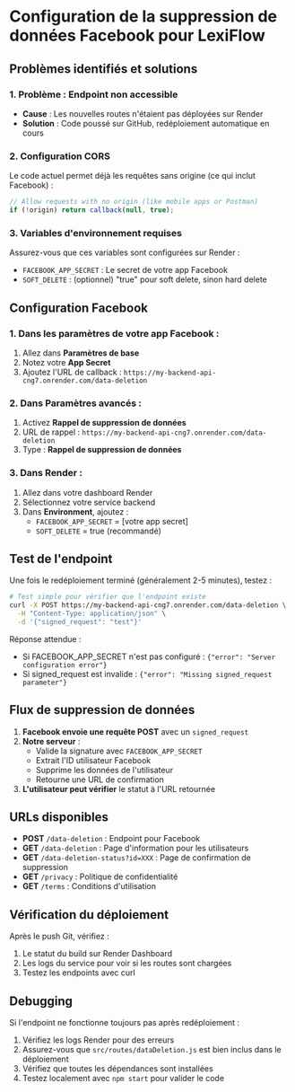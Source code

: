 # Configuration de la suppression de données Facebook pour LexiFlow

## Problèmes identifiés et solutions

### 1. Problème : Endpoint non accessible
- **Cause** : Les nouvelles routes n'étaient pas déployées sur Render
- **Solution** : Code poussé sur GitHub, redéploiement automatique en cours

### 2. Configuration CORS
Le code actuel permet déjà les requêtes sans origine (ce qui inclut Facebook) :
```javascript
// Allow requests with no origin (like mobile apps or Postman)
if (!origin) return callback(null, true);
```

### 3. Variables d'environnement requises
Assurez-vous que ces variables sont configurées sur Render :
- `FACEBOOK_APP_SECRET` : Le secret de votre app Facebook
- `SOFT_DELETE` : (optionnel) "true" pour soft delete, sinon hard delete

## Configuration Facebook

### 1. Dans les paramètres de votre app Facebook :
1. Allez dans **Paramètres de base**
2. Notez votre **App Secret**
3. Ajoutez l'URL de callback : `https://my-backend-api-cng7.onrender.com/data-deletion`

### 2. Dans **Paramètres avancés** :
1. Activez **Rappel de suppression de données**
2. URL de rappel : `https://my-backend-api-cng7.onrender.com/data-deletion`
3. Type : **Rappel de suppression de données**

### 3. Dans Render :
1. Allez dans votre dashboard Render
2. Sélectionnez votre service backend
3. Dans **Environment**, ajoutez :
   - `FACEBOOK_APP_SECRET` = [votre app secret]
   - `SOFT_DELETE` = true (recommandé)

## Test de l'endpoint

Une fois le redéploiement terminé (généralement 2-5 minutes), testez :

```bash
# Test simple pour vérifier que l'endpoint existe
curl -X POST https://my-backend-api-cng7.onrender.com/data-deletion \
  -H "Content-Type: application/json" \
  -d '{"signed_request": "test"}'
```

Réponse attendue :
- Si FACEBOOK_APP_SECRET n'est pas configuré : `{"error": "Server configuration error"}`
- Si signed_request est invalide : `{"error": "Missing signed_request parameter"}`

## Flux de suppression de données

1. **Facebook envoie une requête POST** avec un `signed_request`
2. **Notre serveur** :
   - Valide la signature avec `FACEBOOK_APP_SECRET`
   - Extrait l'ID utilisateur Facebook
   - Supprime les données de l'utilisateur
   - Retourne une URL de confirmation
3. **L'utilisateur peut vérifier** le statut à l'URL retournée

## URLs disponibles

- **POST** `/data-deletion` : Endpoint pour Facebook
- **GET** `/data-deletion` : Page d'information pour les utilisateurs
- **GET** `/data-deletion-status?id=XXX` : Page de confirmation de suppression
- **GET** `/privacy` : Politique de confidentialité
- **GET** `/terms` : Conditions d'utilisation

## Vérification du déploiement

Après le push Git, vérifiez :
1. Le statut du build sur Render Dashboard
2. Les logs du service pour voir si les routes sont chargées
3. Testez les endpoints avec curl

## Debugging

Si l'endpoint ne fonctionne toujours pas après redéploiement :
1. Vérifiez les logs Render pour des erreurs
2. Assurez-vous que `src/routes/dataDeletion.js` est bien inclus dans le déploiement
3. Vérifiez que toutes les dépendances sont installées
4. Testez localement avec `npm start` pour valider le code